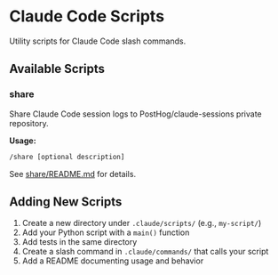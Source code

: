 # Claude Code Scripts

Utility scripts for Claude Code slash commands.

## Available Scripts

### share

Share Claude Code session logs to PostHog/claude-sessions private repository.

**Usage:**

```bash
/share [optional description]
```

See [share/README.md](share/README.md) for details.

## Adding New Scripts

1. Create a new directory under `.claude/scripts/` (e.g., `my-script/`)
2. Add your Python script with a `main()` function
3. Add tests in the same directory
4. Create a slash command in `.claude/commands/` that calls your script
5. Add a README documenting usage and behavior
